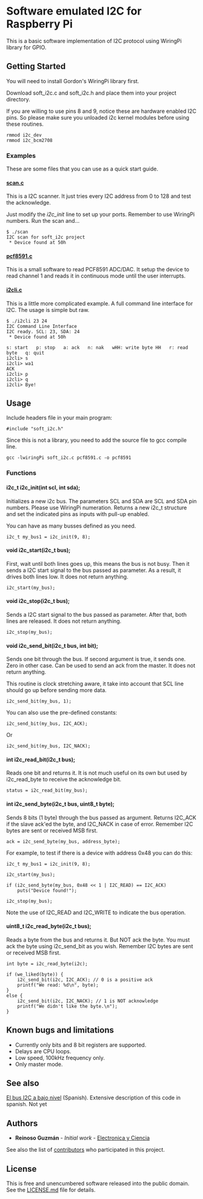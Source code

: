 # Software emulated I2C for Raspberry Pi

This is a basic software implementation of I2C protocol using WiringPi library for GPIO.

## Getting Started

You will need to install Gordon's WiringPi library first. 

Download soft_i2c.c and soft_i2c.h and place them into your project directory.

If you are willing to use pins 8 and 9, notice these are hardware enabled I2C pins. So please make sure you unloaded i2c kernel modules before using these routines.

```
rmmod i2c_dev 
rmmod i2c_bcm2708
```

### Examples

These are some files that you can use as a quick start guide.

#### [scan.c](scan.c)

This is a I2C scanner. It just tries every I2C address from 0 to 128 and test the acknowledge.

Just modify the *i2c_init* line to set up your ports. Remember to use WiringPi numbers. Run the scan and...

```
$ ./scan
I2C scan for soft_i2c project
 * Device found at 50h
```


#### [pcf8591.c](pcf8591.c)

This is a small software to read PCF8591 ADC/DAC. It setup the device to read channel 1 and 
reads it in continuous mode until the user interrupts.

#### [i2cli.c](i2cli.c)

This is a little more complicated example. A full command line interface for I2C. The usage is simple but raw.

```
$ ./i2cli 23 24
I2C Command Line Interface
I2C ready. SCL: 23, SDA: 24
 * Device found at 50h

s: start   p: stop   a: ack   n: nak   wHH: write byte HH   r: read byte   q: quit
i2cli> s
i2cli> wa1
ACK
i2cli> p
i2cli> q
i2cli> Bye!
```


## Usage

Include headers file in your main program:
```
#include "soft_i2c.h"
```

Since this is not a library, you need to add the source file to gcc compile line.
```
gcc -lwiringPi soft_i2c.c pcf8591.c -o pcf8591
```


### Functions

#### i2c_t i2c_init(int scl, int sda);

Initializes a new i2c bus. The parameters SCL and SDA are SCL and SDA pin numbers. Please use WiringPi numeration. 
Returns a new i2c_t structure and set the indicated pins as inputs with pull-up enabled.

You can have as many busses defined as you need.

```
i2c_t my_bus1 = i2c_init(9, 8);
```

#### void i2c_start(i2c_t bus);

First, wait until both lines goes up, this means the bus is not busy. Then it sends a I2C start signal to the bus
passed as parameter. As a result, it drives both lines low. It does not return anything.

```
i2c_start(my_bus);
```

#### void i2c_stop(i2c_t bus);

Sends a I2C start signal to the bus passed as parameter. After that, both lines are released. It does not return anything.

```
i2c_stop(my_bus);
```

#### void i2c_send_bit(i2c_t bus, int bit);

Sends one bit through the bus. If second argument is true, it sends one. Zero in other case. 
Can be used to send an ack from the master. It does not return anything.

This routine is clock stretching aware, it take into account that SCL line should go up before sending more data.

```
i2c_send_bit(my_bus, 1);
```

You can also use the pre-defined constants:

```
i2c_send_bit(my_bus, I2C_ACK);
```

Or

```
i2c_send_bit(my_bus, I2C_NACK);
```


#### int i2c_read_bit(i2c_t bus);

Reads one bit and returns it. It is not much useful on its own but used by i2c_read_byte to receive the acknowledge bit.

```
status = i2c_read_bit(my_bus);
```

#### int i2c_send_byte(i2c_t bus, uint8_t byte);

Sends 8 bits (1 byte) through the bus passed as argument. Returns I2C_ACK if the slave ack'ed the byte, 
and I2C_NACK in case of error. Remember I2C bytes are sent or received MSB first.

```
ack = i2c_send_byte(my_bus, address_byte);
```

For example, to test if there is a device with address 0x48 you can do this:

```
i2c_t my_bus1 = i2c_init(9, 8);

i2c_start(my_bus);

if (i2c_send_byte(my_bus, 0x48 << 1 | I2C_READ) == I2C_ACK)
	puts("Device found!");

i2c_stop(my_bus);
```

Note the use of I2C_READ and I2C_WRITE to indicate the bus operation.


#### uint8_t i2c_read_byte(i2c_t bus);

Reads a byte from the bus and returns it. But NOT ack the byte. You must ack the byte using i2c_send_bit as you wish.
Remember I2C bytes are sent or received MSB first.

```
int byte = i2c_read_byte(i2c);

if (we_liked(byte)) {
	i2c_send_bit(i2c, I2C_ACK); // 0 is a positive ack
	printf("We read: %d\n", byte);
}
else {
	i2c_send_bit(i2c, I2C_NACK); // 1 is NOT acknowledge
	printf("We didn't like the byte.\n");
}
```

## Known bugs and limitations

* Currently only bits and 8 bit registers are supported.
* Delays are CPU loops.
* Low speed, 100kHz frequency only.
* Only master mode.

## See also

[El bus I2C a bajo nivel](http://electronicayciencia.blogspot.com/) (Spanish). Extensive description of this code in spanish. Not yet

## Authors

* **Reinoso Guzmán** - *Initial work* - [Electronica y Ciencia](http://electronicayciencia.blogspot.com/)

See also the list of [contributors](https://github.com/electronicayciencia/wPi_soft_i2c/graphs/contributors) who participated in this project.

## License

This is free and unencumbered software released into the public domain. See the [LICENSE.md](LICENSE.md) file for details.

